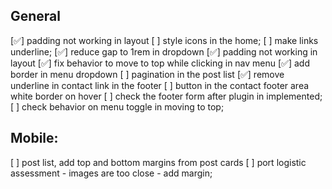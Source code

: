 ## General
[✅] padding not working in layout
[  ] style icons in the home;
[  ] make links underline;
[✅] reduce gap to 1rem in dropdown
[✅] padding not working in layout
[✅] fix behavior to move to top while clicking in nav menu 
[✅] add border in menu dropdown
[  ] pagination in the post list
[✅] remove underline in contact link in the footer
[  ] button in the contact footer area white border on hover
[  ] check the footer form after plugin in implemented;
[  ] check behavior on menu toggle in moving to top;
## Mobile:
[  ] post list, add top and bottom margins from post cards
[  ] port logistic assessment - images are too close - add margin;